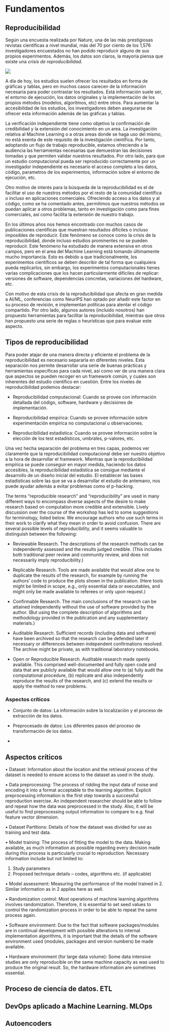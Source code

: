 # Fundamentos


## Reproducibilidad


Según una encuesta realizada por Nature, una de las más prestigiosas revistas científicas a nivel mundial,
más del 70 por ciento de los 1,576 investigadores encuestados no han podido reproducir alguno de sus propios
experimentos. Además, los datos son claros, la mayoría piensa que existe una *crisis de reproducibilidad*.

![](https://www.nature.com/news/polopoly_fs/7.36716.1469695923!/image/reproducibility-graphic-online1.jpeg_gen/derivatives/landscape_630/reproducibility-graphic-online1.jpeg)


A día de hoy, los estudios suelen ofrecer los resultados en forma de gráficas y tablas, pero en muchos casos
carecen de la información necesaria para poder contrastar los resultados. Está información suele
ser, el entorno de ejecución, los datos originales y la implementación de los propios métodos (modelos,
algoritmos, etc) entre otros. Para aumentar la accesibilidad de los estudios, los investigadores deben asegurarse
de ofrecer esta información además de las gráficas y tablas.

La verificación independiente tiene como objetivo la confirmación de credibilidad y la extensión del conocimiento
en un area. La investigación relativa al Machine Learning o a otras areas donde se haga uso del mismo, no
está exenta de este requisito de la investigación científica. Por tanto, adoptando un flujo de trabajo reproducible, estamos
ofreciendo a la audiencia las herramientas necesarias que demuestran las decisiones tomadas y que permiten validar nuestros resultados.
Por otro lado, para que un estudio computacional pueda  ser reproducido correctamente por un investigador independiente
 es necesario el acceso completo a los datos, código, parametros de los experimentos, información sobre el entorno de ejecución, etc.
 
 
Otro motivo de interés para la búsqueda de la reproducibilidad es el de facilitar el uso de nuestros métodos por el resto
de la comunidad científica o incluso en aplicaciones comerciales. Ofreciendo acceso a los datos y al código, como se ha comentado antes,
permitimos que nuestros métodos se puedan aplicar a otros problemas, tanto en investigación como para fines comerciales, así como
facilita la extensión de nuestro trabajo.


En los últimos años nos hemos encontrado con muchos casos de publicaciones científicas que
muestran resultados difíciles o incluso imposibles de reproducir. Este fenómeno se conoce como
la crisis de la reproducibilidad, donde incluso estudios prominentes no se pueden reproducir.
Este fenómeno ha estudiado de manera extensiva en otros campos, pero en el area del Machine Learning
está tomando últimamente mucho importancia. Esto es debido a que tradicionalmente, los experimentos
científicos se deben describir de tal forma que cualquiera pueda replicarlos, sin embargo, los experimentos
computacionales tienes varias complicaciones que los hacen particularmente difíciles de replicar: versiones
de software, dependencias concretas, variaciones del hardware, etc.

Con motivo de esta crisis de la reproducibilidad que afecta en gran medida a AI/ML, conferencias como
NeurIPS han optado por añadir este factor en su proceso de revisión, e implementan
políticas para alentar el código compartido. Por otro lado, algunos autores (incluido nosotros) han propuesto
herramientas para facilitar la reproducibilidad, mientras que otros han propuesto una serie de reglas o 
heurísticas que para evaluar este aspecto.


## Tipos de reproducibilidad

Para poder atajar de una manera directa y eficiente el problema de la reproducibilidad es necesario separarla
en diferentes niveles. Esta separación nos permite desarrollar una serie de buenas prácticas y herramientas
específicas para cada nivel, así como ver de una manera clara que aspectos se pueden recoger en un framework común,
y cuales son inherentes del estudio científico en cuestión. Entre los niveles de reproducibilidad podemos destacar:

- Reproducibilidad computacional: Cuando se provee con información detallada del código, software, hardware y decisiones de implementación.


- Reproducibilidad empírica: Cuando se provee información sobre experimentación empírica no computacional u observaciones.


- Reproducibilidad estadística: Cuando se provee información sobre la elección de los test estadísticos, umbrales, p-valores, etc.


Una vez hecha separación del problema en tres capas, podemos ver claramente que la reproducibilidad computacional debe ser nuestro
objetivo a la hora de desarrollar el framework. Mientras que la reproducibilidad empírica se puede conseguir
en mayor medida, haciendo los datos accesibles, la reproducibilidad estadística se consigue mediante el desarrollo de un diseño inicial
del estudio. El establecer las bases estadísticas sobre las que se va a desarrollar el estudio de antemano, nos puede ayudar además a evitar
problemas como el p-hacking.


The terms “reproducible research” and “reproducibility” are used in many different ways to
encompass diverse aspects of the desire to make research based on computation more
credible and extensible. Lively discussion over the course of the workshop has led to some
suggestions for terminology, listed below. We encourage authors who use such terms in
their work to clarify what they mean in order to avoid confusion.
There are several possible levels of reproducibility, and it seems valuable to distinguish
between the following:

- Reviewable Research. The descriptions of the research methods can be independently
assessed and the results judged credible. (This includes both traditional peer
review and community review, and does not necessarily imply reproducibility.)

-  Replicable Research. Tools are made available that would allow one to duplicate
the results of the research, for example by running the authors’ code to produce
the plots shown in the publication. (Here tools might be limited in scope, e.g., only
essential data or executables, and might only be made available to referees or only
upon request.)

- Confirmable Research. The main conclusions of the research can be attained
independently without the use of software provided by the author. (But using the complete
description of algorithms and methodology provided in the publication and any supplementary materials.)

- Auditable Research. Sufficient records (including data and software) have been
archived so that the research can be defended later if necessary or differences
between independent confirmations resolved. The archive might be private, as with
traditional laboratory notebooks.

- Open or Reproducible Research. Auditable research made openly available. This
comprised well-documented and fully open code and data that are publicly available
that would allow one to (a) fully audit the computational procedure, (b) replicate and
also independently reproduce the results of the research, and (c) extend the results
or apply the method to new problems.


### Aspectos críticos


- Conjunto de datos: La información sobre la localización y el proceso de extracción de los datos.

- Preprocesado de datos: Los diferentes pasos del proceso de transformación de los datos.

- 


## Aspectos críticos


• Dataset: Information about the location and the retrieval process of the dataset is needed to
ensure access to the dataset as used in the study.

• Data preprocessing: The process of ridding the input data of noise and encoding it into a
format acceptable to the learning algorithm. Explicit preprocessing information is the first
step towards a successful reproduction exercise. An independent researcher should be able
to follow and repeat how the data was preprocessed in the study. Also, it will be useful to
find preprocessing output information to compare to e.g. final feature vector dimension.

• Dataset Partitions: Details of how the dataset was divided for use as training and test data.

• Model training: The process of fitting the model to the data. Making available, as much
information as possible regarding every decision made during this process is particularly
crucial to reproduction. Necessary information include but not limited to:
1. Study parameters
2. Proposed technique details – codes, algorithms etc. (if applicable)

• Model assessment: Measuring the performance of the model trained in 2. Similar information as in 2 applies here as well.

• Randomization control: Most operations of machine learning algorithms involves randomization. Therefore, it is essential to set seed values to control the randomization process in
order to be able to repeat the same process again.

• Software environment: Due to the fact that software packages/modules are in continual
development with possible alterations to internal implementation algorithms, it is important
that the details of the software environment used (modules, packages and version numbers)
be made available.

• Hardware environment (for large data volume): Some data intensive studies are only
reproducible on the same machine capacity as was used to produce the original result. So,
the hardware information are sometimes essential.


## Proceso de ciencia de datos. ETL



## DevOps aplicado a Machine Learning. MLOps 



## Autoencoders
